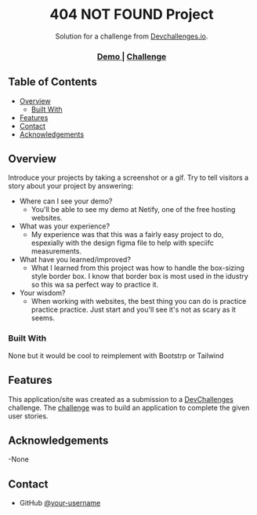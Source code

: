 <!-- Please update value in the {}  -->

<h1 align="center">404 NOT FOUND Project</h1>

<div align="center">
   Solution for a challenge from  <a href="http://devchallenges.io" target="_blank">Devchallenges.io</a>.
</div>

<div align="center">
  <h3>
    <a href="https://{your-demo-link.your-domain}">
      Demo
    </a>
    <span> | </span>
    <a href="https://devchallenges.io/challenges/wBunSb7FPrIepJZAg0sY">
      Challenge
    </a>
  </h3>
</div>

<!-- TABLE OF CONTENTS -->

## Table of Contents

- [Overview](#overview)
  - [Built With](#built-with)
- [Features](#features)
- [Contact](#contact)
- [Acknowledgements](#acknowledgements)

<!-- OVERVIEW -->

## Overview


Introduce your projects by taking a screenshot or a gif. Try to tell visitors a story about your project by answering:

- Where can I see your demo?
    - You'll be able to see my demo at Netify, one of the free hosting websites. 
- What was your experience?
    - My experience was that this was a fairly easy project to do, espexially with the design figma file to help with speciifc measurements. 
- What have you learned/improved?
    - What I learned from this project was how to handle the box-sizing style border box. I know that border box is most used in the idustry so this wa sa perfect way to practice it. 
- Your wisdom?
    - When working with websites, the best thing you can do is practice practice practice. Just start and you'll see it's not as scary as it seems.

### Built With

<!-- This section should list any major frameworks that you built your project using. Here are a few examples.-->

None but it would be cool to reimplement with Bootstrp or Tailwind

## Features

<!-- List the features of your application or follow the template. Don't share the figma file here :) -->

This application/site was created as a submission to a [DevChallenges](https://devchallenges.io/challenges) challenge. The [challenge](https://devchallenges.io/challenges/wBunSb7FPrIepJZAg0sY) was to build an application to complete the given user stories.


## Acknowledgements

<!-- This section should list any articles or add-ons/plugins that helps you to complete the project. This is optional but it will help you in the future. For exmpale -->
 -None 

## Contact

- GitHub [@your-username](https://github.com/Khadijahnclark)
